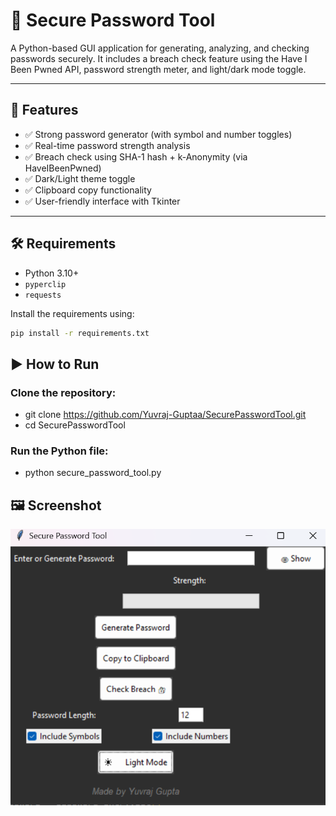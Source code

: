 # 🔐 Secure Password Tool

A Python-based GUI application for generating, analyzing, and checking passwords securely. It includes a breach check feature using the Have I Been Pwned API, password strength meter, and light/dark mode toggle.

---

## 🚀 Features

- ✅ Strong password generator (with symbol and number toggles)  
- ✅ Real-time password strength analysis  
- ✅ Breach check using SHA-1 hash + k-Anonymity (via HaveIBeenPwned)  
- ✅ Dark/Light theme toggle  
- ✅ Clipboard copy functionality  
- ✅ User-friendly interface with Tkinter  

---

## 🛠️ Requirements

- Python 3.10+
- `pyperclip`
- `requests`

Install the requirements using:

```bash
pip install -r requirements.txt
```
## ▶️ How to Run
### Clone the repository:
- git clone https://github.com/Yuvraj-Guptaa/SecurePasswordTool.git
- cd SecurePasswordTool

### Run the Python file:
- python secure_password_tool.py

## 🖼️ Screenshot

![App Demo](app_demo.png)
